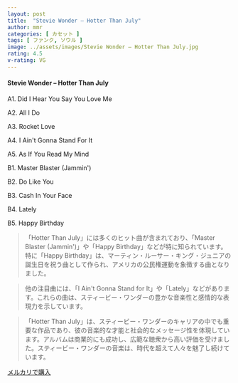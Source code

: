 ```yaml
---
layout: post
title:  "Stevie Wonder – Hotter Than July"
author: mmr
categories: [ カセット ]
tags: [ ファンク, ソウル ]
image: ../assets/images/Stevie Wonder – Hotter Than July.jpg
rating: 4.5
v-rating: VG
---
```


#### Stevie Wonder – Hotter Than July

A1. Did I Hear You Say You Love Me

A2. All I Do

A3. Rocket Love

A4. I Ain't Gonna Stand For It

A5. As If You Read My Mind

B1. Master Blaster (Jammin')

B2. Do Like You

B3. Cash In Your Face

B4. Lately

B5. Happy Birthday

> 「Hotter Than July」には多くのヒット曲が含まれており、「Master Blaster (Jammin')」や「Happy Birthday」などが特に知られています。特に「Happy Birthday」は、マーティン・ルーサー・キング・ジュニアの誕生日を祝う曲として作られ、アメリカの公民権運動を象徴する曲となりました。

> 他の注目曲には、「I Ain't Gonna Stand for It」や「Lately」などがあります。これらの曲は、スティービー・ワンダーの豊かな音楽性と感情的な表現力を示しています。

> 「Hotter Than July」は、スティービー・ワンダーのキャリアの中でも重要な作品であり、彼の音楽的な才能と社会的なメッセージ性を体現しています。アルバムは商業的にも成功し、広範な聴衆から高い評価を受けました。スティービー・ワンダーの音楽は、時代を超えて人々を魅了し続けています。


[メルカリで購入](https://jp.mercari.com/item/m70765074189)

